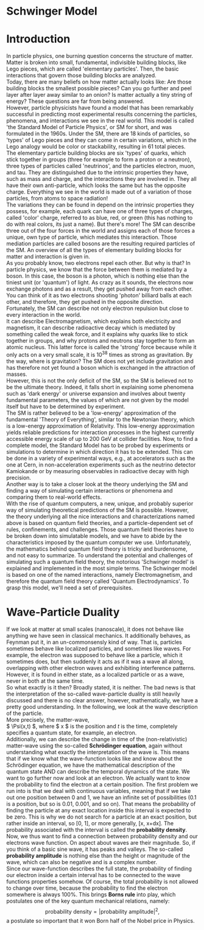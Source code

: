 

# Schwinger Model
# Introduction
In particle physics, one burning question concerns the structure of matter. Matter is broken into small, fundamental, indivisible building blocks, like Lego pieces, which are called 'elementary particles'. Then, the basic interactions that govern those building blocks are analyzed. <br />
Today, there are many beliefs on how matter actually looks like: Are those building blocks the smallest possible pieces? Can you go further and peel layer after layer away similar to an onion? Is matter actually a tiny string of energy? These questions are far from being answered.<br />
However, particle physicists have found a model that has been remarkably successful in predicting most experimental results concerning the particles, phenomena, and interactions we see in the real world.  This model is called 'the Standard Model of Particle Physics', or SM for short, and was formulated in the 1960s. Under the SM, there are 18 kinds of particles, so 'types' of Lego pieces and they can come in certain variations, which in the Lego analogy would be color or stackability, resulting in 61 total pieces.  <br />
The elementary particle building blocks are six 'types' of quarks, which stick together in groups (three for example to form a proton or a neutron), three types of particles called 'neutrinos', and the particles electron, muon, and tau. They are distinguished due to the intrinsic properties they have, such as mass and charge, and the interactions they are involved in.
They all have their own anti-particle, which looks the same but has the opposite charge. Everything we see in the world is made out of a variation of those particles, from atoms to space radiation! <br />
The variations they can be found in depend on the intrinsic properties they possess, for example, each quark can have one of three types of charges, called 'color' charge, referred to as blue, red, or green (this has nothing to do with real colors, its just a name). But there's more!  The SM can describe three out of the four forces in the world and assigns each of those forces a unique, own type of particle, which mediates this interaction.  Those mediation particles are called bosons are the resulting required particles of the SM. An overview of all the types of elementary building blocks for matter and interaction is given in.<br />
As you probably know, two electrons repel each other. But why is that? In particle physics, we know that the force between them is mediated by a boson. In this case, the boson is a photon, which is nothing else than the tiniest unit (or 'quantum') of light. As crazy as it sounds, the electrons now exchange photons and as a result, they get pushed away from each other. You can think of it as two electrons shooting 'photon' billiard balls at each other, and therefore, they get pushed in the opposite direction.<br />
Fortunately, the SM can describe not only electron repulsion but close to every interaction in the world. <br />
It can describe Electromagnetism, which explains both electricity and magnetism, it can describe radioactive decay which is mediated by something called the weak force, and it explains why quarks like to stick together in groups, and why protons and neutrons stay together to form an atomic nucleus. This latter force is called the 'strong' force because while it only acts on a very small scale, it is $10^{38}$ times as strong as gravitation. By the way, where is gravitation? The SM does not yet include gravitation and has therefore not yet found a boson which is exchanged in the attraction of  masses. <br />
However, this is not the only deficit of the SM, so the SM is believed not to be the ultimate theory. Indeed, it falls short in explaining some phenomena such as 'dark energy' or  universe expansion and involves about twenty fundamental parameters, the values of which are not given by the model itself but have to be determined by experiment. <br />
The SM is rather believed to be a 'low-energy' approximation of the fundamental 'Theory of Everything', similar to the Newtonian theory, which is a low-energy approximation of Relativity. This low-energy approximation yields reliable predictions for interaction processes in the highest currently accessible energy scale of up to 200 GeV at collider facilities. Now, to find a complete model, the Standard Model has to be probed by experiments or simulations to determine in which direction it has to be extended. This can be done in a variety of experimental ways, e.g., at accelerators such as the one at Cern, in non-acceleration experiments such as the neutrino detector Kamiokande or by measuring observables in radioactive decay with high precision.<br />
Another way is to take a closer look at the theory underlying the SM and finding a way of simulating certain interactions or phenomena and comparing them to real-world effects.  
With the rise of quantum computers, a new, unique, and probably superior way of simulating theoretical predictions of the SM is possible. However, the theory underlying all the nice interactions and characterizations named above is based on quantum field theories, and a particle-dependent set of rules, confinements, and challenges. Those quantum field theories have to be broken down into simulatable models, and we have to abide by the characteristics imposed by the quantum computer we use. Unfortunately, the mathematics behind quantum field theory is tricky and burdensome, and not easy to summarize. To understand the potential and challenges of simulating such a quantum field theory, the notorious 'Schwinger model' is explained and implemented in the most simple terms. The Schwinger model is based on one of the named interactions, namely Electromagnetism, and therefore the quantum field theory called 'Quantum Electrodynamics'. To grasp this model, we'll need a set of prerequisites. <br />
# Wave-Particle Duality
If we look at matter at small scales (nanoscale), it does not behave like anything we have seen in classical mechanics.  It additionally behaves, as Feynman put it, in an un-commonsensly kind of way. That is, particles sometimes behave like localized particles, and sometimes like waves. For example, the electron was supposed to behave like a particle, which it sometimes does, but then suddenly it acts as if it was a wave all along, overlapping with other electron waves and exhibiting interference patterns. However, it is found in either state, as a localized particle or as a wave, never in both at the same time.<br /> So what exactly is it then? Broadly stated, it is neither. The bad news is that the interpretation of the so-called wave-particle duality is still heavily discussed and there is no clear answer, however, mathematically, we have a pretty good understanding. In the following, we look at the wave description of the particle.<br />
More precisely, the matter-wave,  
$ \Psi(x,t) $, where $ x $ is the position and $t$ is the time, completely specifies a quantum state, for example, an electron.<br />  Additionally, we can describe the change in time of the (non-relativistic) matter-wave using the so-called **Schrödinger equation**, again without understanding what exactly the interpretation of the wave is. This means that if we know what the wave-function looks like and know about the Schrödinger equation, we have the mathematical description of the quantum state AND can describe the temporal dynamics of the state. We want to go further now and look at an electron. We actually want to know the probability to find the electron at a certain position. The first problem we run into is that we deal with continuous variables, meaning that if we take out one position between $0$ and $1$, we have an infinite set of possibilities ($0.1$ is a position, but so is $0.01$, $0.001$, and so on). That means the probability of finding the particle at any exact location inside this interval is expected to be zero. This is why we do not search for a particle at an exact position, but rather inside an interval, so [0, 1], or more generally, [x, x+dx]. The probability associated with the interval is called the **probability density**.<br />
Now, we thus want to find a connection between probability density and our electrons wave function. On aspect about waves are their magnitude. So, if you think of a basic sine wave, it has peaks and valleys. The so-called **probability amplitude** is nothing else than the height or magnitude of the wave, which can also be negative and is a complex number. <br />Since our wave-function describes the full state, the probability of finding our electron inside a certain interval has to be connected to the wave functions properties somehow. Of course, the total probability is not allowed to change over time, because the probability to find the electron somewhere is always 100%. This brings **Borns rule** into play, which postulates one of the key quantum mechanical relations, namely:
$$ \text{probability density}= \vert\text{probability amplitude}\vert^2, $$ a postulate so important that it won Born half of the Nobel price in Physics.
